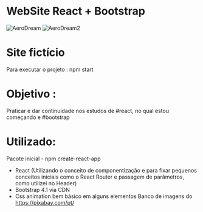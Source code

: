 # WebSite React + Bootstrap


![AeroDream](https://user-images.githubusercontent.com/54908803/65350183-83e98f80-dbbb-11e9-8f69-78e503d76b30.PNG)
![AeroDream2](https://user-images.githubusercontent.com/54908803/65350234-9fed3100-dbbb-11e9-917a-3d87bcda75b4.PNG)

 # Site fictício

Para executar o projeto : npm start


# Objetivo : 

Praticar e dar continuidade nos estudos de #react, no qual estou começando e #bootstrap

# Utilizado: 

Pacote inicial - npm create-react-app
- React (Utilizando o conceito de componentização e para fixar pequenos conceitos iniciais como o React Router e passagem de parâmetros, como utilizei no Header)
- Bootstrap 4.1 via CDN
- Css animation bem básico em alguns elementos
Banco de imagens do https://pixabay.com/pt/


